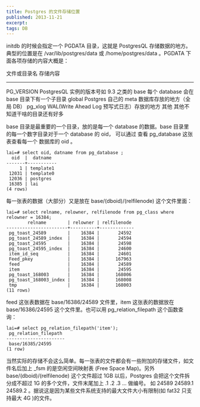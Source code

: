 ```yaml
---
title: Postgres 的文件存储位置
published: 2013-11-21
excerpt: 
tags: DB
---
```



initdb 的时候会指定一个 PGDATA 目录，这就是 PostgresQL 存储数据的地方。典型的位置是在 /var/lib/postgres/data 或 /home/postgres/data 。PGDATA 下面各项存储的内容大概是：

文件或目录名    存储内容
-------         ----------
PG_VERSION         PostgresQL 实例的版本号如 9.3 之类的
base             每个 database 会在 base 目录下有一个子目录
global             Postgres 自己的 meta 数据库存放的地方（全局 DB）
pg_xlog         WAL(Write Ahead Log 预写式日志）存放的地方
其他            其他不知道干啥的目录还有好多

base 目录是最重要的一个目录，放的是每一个 database 的数据。base 目录里的每一个数字目录对于一个 database 的 oid， 可以通过 查看 pg_database 这张表查看每一个 数据库的 oid 。

    lai=# select oid, datname from pg_database ;
      oid  |  datname  
    -------+-----------
         1 | template1
     12031 | template0
     12036 | postgres
     16385 | lai
    (4 rows)

每一张表的数据（大部分）又是放在 base/(dboid)/(relfilenode) 这个文件里面：

    lai=# select relname, relowner, relfilenode from pg_class where relowner = 16384;
            relname        | relowner | relfilenode 
    -----------------------+----------+-------------
     pg_toast_24589        |    16384 |       24592
     pg_toast_24589_index  |    16384 |       24594
     pg_toast_24595        |    16384 |       24598
     pg_toast_24595_index  |    16384 |       24600
     item_id_seq           |    16384 |       24601
     Feed_pkey             |    16384 |      167963
     feed                  |    16384 |       24589
     item                  |    16384 |       24595
     pg_toast_168003       |    16384 |      168006
     pg_toast_168003_index |    16384 |      168008
     tmp                   |    16384 |      168003
    (11 rows)

feed 这张表数据在 base/16386/24589 文件里，item 这张表的数据放在 base/16386/24595 这个文件里。也可以用 pg_relation_filepath 这个函数查询：

    lai=# select pg_relation_filepath('item');
     pg_relation_filepath 
    ----------------------
     base/16385/24595
    (1 row)

当然实际的存储不会这么简单。每一张表的文件都会有一些附加的存储文件，如文件名后加上 _fsm 的是空闲空间映射表 (Free Space Map)。另外 base/(dboid)/(relfilenode) 这个文件超过 1GB 以后，Postgres 会把这个文件拆分成不超过 1G 的多个文件，文件末尾加上 .1 .2 .3 ... 做编号。 如 24589 24589.1 24589.2 。据说这是因为某些文件系统支持的最大文件大小有限制(如 fat32 只支持最大 4G )的文件。


